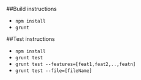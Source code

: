 ##Build instructions

- `npm install`
- `grunt`

##Test instructions

- `npm install`
- `grunt test`
- `grunt test --features=[feat1,feat2,..,featn]`
- `grunt test --file=[fileName]`
